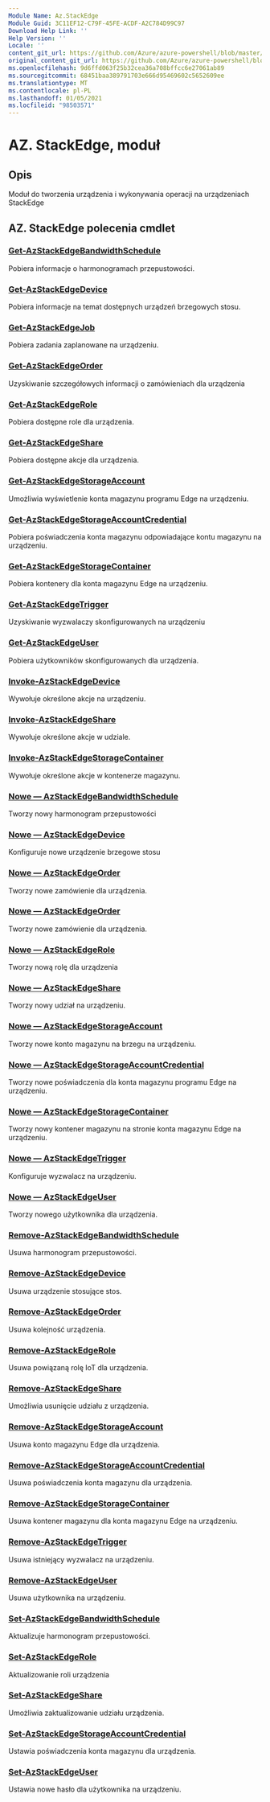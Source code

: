 ```yaml
---
Module Name: Az.StackEdge
Module Guid: 3C11EF12-C79F-45FE-ACDF-A2C784D99C97
Download Help Link: ''
Help Version: ''
Locale: ''
content_git_url: https://github.com/Azure/azure-powershell/blob/master/src/StackEdge/StackEdge/help/Az.StackEdge.md
original_content_git_url: https://github.com/Azure/azure-powershell/blob/master/src/StackEdge/StackEdge/help/Az.StackEdge.md
ms.openlocfilehash: 9d6ffd063f25b32cea36a708bffcc6e27061ab89
ms.sourcegitcommit: 68451baa389791703e666d95469602c5652609ee
ms.translationtype: MT
ms.contentlocale: pl-PL
ms.lasthandoff: 01/05/2021
ms.locfileid: "98503571"
---
```

# AZ. StackEdge, moduł
## Opis
Moduł do tworzenia urządzenia i wykonywania operacji na urządzeniach StackEdge

## AZ. StackEdge polecenia cmdlet
### [Get-AzStackEdgeBandwidthSchedule](Get-AzStackEdgeBandwidthSchedule.md)
Pobiera informacje o harmonogramach przepustowości.

### [Get-AzStackEdgeDevice](Get-AzStackEdgeDevice.md)
Pobiera informacje na temat dostępnych urządzeń brzegowych stosu.

### [Get-AzStackEdgeJob](Get-AzStackEdgeJob.md)
Pobiera zadania zaplanowane na urządzeniu.

### [Get-AzStackEdgeOrder](Get-AzStackEdgeOrder.md)
Uzyskiwanie szczegółowych informacji o zamówieniach dla urządzenia

### [Get-AzStackEdgeRole](Get-AzStackEdgeRole.md)
Pobiera dostępne role dla urządzenia.

### [Get-AzStackEdgeShare](Get-AzStackEdgeShare.md)
Pobiera dostępne akcje dla urządzenia.

### [Get-AzStackEdgeStorageAccount](Get-AzStackEdgeStorageAccount.md)
Umożliwia wyświetlenie konta magazynu programu Edge na urządzeniu.

### [Get-AzStackEdgeStorageAccountCredential](Get-AzStackEdgeStorageAccountCredential.md)
Pobiera poświadczenia konta magazynu odpowiadające kontu magazynu na urządzeniu.

### [Get-AzStackEdgeStorageContainer](Get-AzStackEdgeStorageContainer.md)
Pobiera kontenery dla konta magazynu Edge na urządzeniu.

### [Get-AzStackEdgeTrigger](Get-AzStackEdgeTrigger.md)
Uzyskiwanie wyzwalaczy skonfigurowanych na urządzeniu
 

### [Get-AzStackEdgeUser](Get-AzStackEdgeUser.md)
Pobiera użytkowników skonfigurowanych dla urządzenia.

### [Invoke-AzStackEdgeDevice](Invoke-AzStackEdgeDevice.md)
Wywołuje określone akcje na urządzeniu.

### [Invoke-AzStackEdgeShare](Invoke-AzStackEdgeShare.md)
Wywołuje określone akcje w udziale.

### [Invoke-AzStackEdgeStorageContainer](Invoke-AzStackEdgeStorageContainer.md)
Wywołuje określone akcje w kontenerze magazynu.

### [Nowe — AzStackEdgeBandwidthSchedule](New-AzStackEdgeBandwidthSchedule.md)
Tworzy nowy harmonogram przepustowości

### [Nowe — AzStackEdgeDevice](New-AzStackEdgeDevice.md)
Konfiguruje nowe urządzenie brzegowe stosu

### [Nowe — AzStackEdgeOrder](New-AzStackEdgeOrder.md)
Tworzy nowe zamówienie dla urządzenia.

### [Nowe — AzStackEdgeOrder](New-AzStackEdgeOrder.md)
Tworzy nowe zamówienie dla urządzenia.

### [Nowe — AzStackEdgeRole](New-AzStackEdgeRole.md)
Tworzy nową rolę dla urządzenia

### [Nowe — AzStackEdgeShare](New-AzStackEdgeShare.md)
Tworzy nowy udział na urządzeniu.

### [Nowe — AzStackEdgeStorageAccount](New-AzStackEdgeStorageAccount.md)
Tworzy nowe konto magazynu na brzegu na urządzeniu.

### [Nowe — AzStackEdgeStorageAccountCredential](New-AzStackEdgeStorageAccountCredential.md)
Tworzy nowe poświadczenia dla konta magazynu programu Edge na urządzeniu.

### [Nowe — AzStackEdgeStorageContainer](New-AzStackEdgeStorageContainer.md)
Tworzy nowy kontener magazynu na stronie konta magazynu Edge na urządzeniu.

### [Nowe — AzStackEdgeTrigger](New-AzStackEdgeTrigger.md)
Konfiguruje wyzwalacz na urządzeniu.

### [Nowe — AzStackEdgeUser](New-AzStackEdgeUser.md)
Tworzy nowego użytkownika dla urządzenia.

### [Remove-AzStackEdgeBandwidthSchedule](Remove-AzStackEdgeBandwidthSchedule.md)
Usuwa harmonogram przepustowości.

### [Remove-AzStackEdgeDevice](Remove-AzStackEdgeDevice.md)
Usuwa urządzenie stosujące stos.

### [Remove-AzStackEdgeOrder](Remove-AzStackEdgeOrder.md)
Usuwa kolejność urządzenia.

### [Remove-AzStackEdgeRole](Remove-AzStackEdgeRole.md)
Usuwa powiązaną rolę IoT dla urządzenia.

### [Remove-AzStackEdgeShare](Remove-AzStackEdgeShare.md)
Umożliwia usunięcie udziału z urządzenia.

### [Remove-AzStackEdgeStorageAccount](Remove-AzStackEdgeStorageAccount.md)
Usuwa konto magazynu Edge dla urządzenia.

### [Remove-AzStackEdgeStorageAccountCredential](Remove-AzStackEdgeStorageAccountCredential.md)
Usuwa poświadczenia konta magazynu dla urządzenia.

### [Remove-AzStackEdgeStorageContainer](Remove-AzStackEdgeStorageContainer.md)
Usuwa kontener magazynu dla konta magazynu Edge na urządzeniu.

### [Remove-AzStackEdgeTrigger](Remove-AzStackEdgeTrigger.md)
Usuwa istniejący wyzwalacz na urządzeniu.

### [Remove-AzStackEdgeUser](Remove-AzStackEdgeUser.md)
Usuwa użytkownika na urządzeniu.

### [Set-AzStackEdgeBandwidthSchedule](Set-AzStackEdgeBandwidthSchedule.md)
Aktualizuje harmonogram przepustowości.

### [Set-AzStackEdgeRole](Set-AzStackEdgeRole.md)
Aktualizowanie roli urządzenia

### [Set-AzStackEdgeShare](Set-AzStackEdgeShare.md)
Umożliwia zaktualizowanie udziału urządzenia.

### [Set-AzStackEdgeStorageAccountCredential](Set-AzStackEdgeStorageAccountCredential.md)
Ustawia poświadczenia konta magazynu dla urządzenia.

### [Set-AzStackEdgeUser](Set-AzStackEdgeUser.md)
Ustawia nowe hasło dla użytkownika na urządzeniu.

